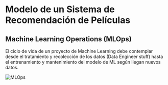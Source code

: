 # Modelo de un Sistema de Recomendación de Películas

## Machine Learning Operations (MLOps)

El ciclo de vida de un proyecto de Machine Learning debe contemplar desde el tratamiento y recolección de los datos (Data Engineer stuff) hasta el entrenamiento y mantenimiento del modelo de ML según llegan nuevos datos.

![MLOps](https://user-images.githubusercontent.com/67664604/217914153-1eb00e25-ac08-4dfa-aaf8-53c09038f082.png)